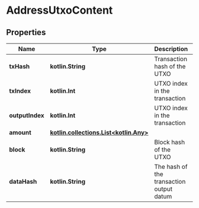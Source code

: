 
# AddressUtxoContent

## Properties
Name | Type | Description | Notes
------------ | ------------- | ------------- | -------------
**txHash** | **kotlin.String** | Transaction hash of the UTXO | 
**txIndex** | **kotlin.Int** | UTXO index in the transaction | 
**outputIndex** | **kotlin.Int** | UTXO index in the transaction | 
**amount** | [**kotlin.collections.List&lt;kotlin.Any&gt;**](kotlin.Any.md) |  | 
**block** | **kotlin.String** | Block hash of the UTXO | 
**dataHash** | **kotlin.String** | The hash of the transaction output datum | 



